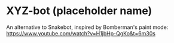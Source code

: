 # XYZ-bot (placeholder name)

An alternative to Snakebot, inspired by Bomberman's paint mode: https://www.youtube.com/watch?v=H1jbHp-QgKo&t=6m30s
